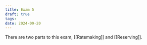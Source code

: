 ```yaml
---
title: Exam 5
draft: true
tags: 
date: 2024-09-20
---
```

There are two parts to this exam, [[Ratemaking]] and [[Reserving]].
